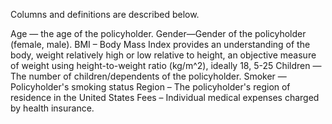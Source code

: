 Columns and definitions are described below.

Age — the age of the policyholder.
Gender—Gender of the policyholder (female, male).
BMI – Body Mass Index provides an understanding of the body, weight relatively high or low relative to height, an objective measure of weight using height-to-weight ratio (kg/m^2), ideally 18, 5-25
Children — The number of children/dependents of the policyholder. Smoker — Policyholder's smoking status
Region – The policyholder's region of residence in the United States
Fees – Individual medical expenses charged by health insurance.
